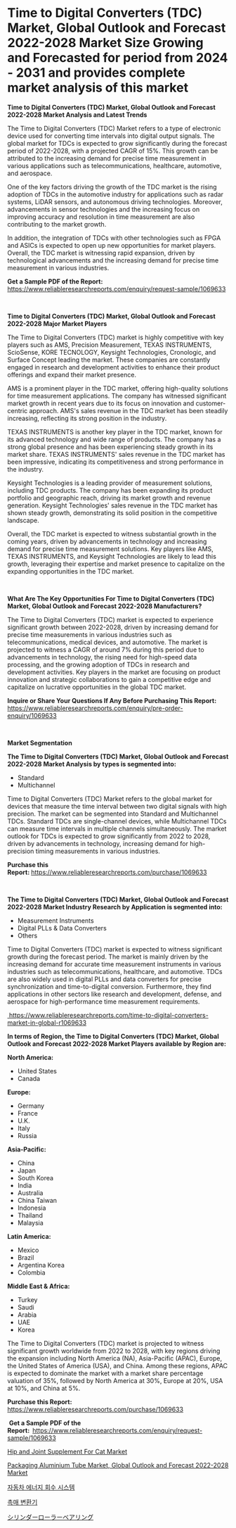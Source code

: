 <p><h1>Time to Digital Converters (TDC) Market, Global Outlook and Forecast 2022-2028 Market Size Growing and Forecasted for period from 2024 - 2031 and provides complete market analysis of this market</h1></p><p><strong>Time to Digital Converters (TDC) Market, Global Outlook and Forecast 2022-2028 Market Analysis and Latest Trends</strong></p>
<p><p>The Time to Digital Converters (TDC) Market refers to a type of electronic device used for converting time intervals into digital output signals. The global market for TDCs is expected to grow significantly during the forecast period of 2022-2028, with a projected CAGR of 15%. This growth can be attributed to the increasing demand for precise time measurement in various applications such as telecommunications, healthcare, automotive, and aerospace.</p><p>One of the key factors driving the growth of the TDC market is the rising adoption of TDCs in the automotive industry for applications such as radar systems, LiDAR sensors, and autonomous driving technologies. Moreover, advancements in sensor technologies and the increasing focus on improving accuracy and resolution in time measurement are also contributing to the market growth.</p><p>In addition, the integration of TDCs with other technologies such as FPGA and ASICs is expected to open up new opportunities for market players. Overall, the TDC market is witnessing rapid expansion, driven by technological advancements and the increasing demand for precise time measurement in various industries.</p></p>
<p><strong>Get a Sample PDF of the Report:&nbsp;</strong> <a href="https://www.reliableresearchreports.com/enquiry/request-sample/1069633">https://www.reliableresearchreports.com/enquiry/request-sample/1069633</a></p>
<p>&nbsp;</p>
<p><strong>Time to Digital Converters (TDC) Market, Global Outlook and Forecast 2022-2028 Major Market Players</strong></p>
<p><p>The Time to Digital Converters (TDC) market is highly competitive with key players such as AMS, Precision Measurement, TEXAS INSTRUMENTS, ScioSense, KORE TECNOLOGY, Keysight Technologies, Cronologic, and Surface Concept leading the market. These companies are constantly engaged in research and development activities to enhance their product offerings and expand their market presence.</p><p>AMS is a prominent player in the TDC market, offering high-quality solutions for time measurement applications. The company has witnessed significant market growth in recent years due to its focus on innovation and customer-centric approach. AMS's sales revenue in the TDC market has been steadily increasing, reflecting its strong position in the industry.</p><p>TEXAS INSTRUMENTS is another key player in the TDC market, known for its advanced technology and wide range of products. The company has a strong global presence and has been experiencing steady growth in its market share. TEXAS INSTRUMENTS' sales revenue in the TDC market has been impressive, indicating its competitiveness and strong performance in the industry.</p><p>Keysight Technologies is a leading provider of measurement solutions, including TDC products. The company has been expanding its product portfolio and geographic reach, driving its market growth and revenue generation. Keysight Technologies' sales revenue in the TDC market has shown steady growth, demonstrating its solid position in the competitive landscape.</p><p>Overall, the TDC market is expected to witness substantial growth in the coming years, driven by advancements in technology and increasing demand for precise time measurement solutions. Key players like AMS, TEXAS INSTRUMENTS, and Keysight Technologies are likely to lead this growth, leveraging their expertise and market presence to capitalize on the expanding opportunities in the TDC market.</p></p>
<p>&nbsp;</p>
<p><strong>What Are The Key Opportunities For Time to Digital Converters (TDC) Market, Global Outlook and Forecast 2022-2028 Manufacturers?</strong></p>
<p><p>The Time to Digital Converters (TDC) market is expected to experience significant growth between 2022-2028, driven by increasing demand for precise time measurements in various industries such as telecommunications, medical devices, and automotive. The market is projected to witness a CAGR of around 7% during this period due to advancements in technology, the rising need for high-speed data processing, and the growing adoption of TDCs in research and development activities. Key players in the market are focusing on product innovation and strategic collaborations to gain a competitive edge and capitalize on lucrative opportunities in the global TDC market.</p></p>
<p><strong>Inquire or Share Your Questions If Any Before Purchasing This Report:</strong> <a href="https://www.reliableresearchreports.com/enquiry/pre-order-enquiry/1069633">https://www.reliableresearchreports.com/enquiry/pre-order-enquiry/1069633</a></p>
<p>&nbsp;</p>
<p><strong>Market Segmentation</strong></p>
<p><strong>The Time to Digital Converters (TDC) Market, Global Outlook and Forecast 2022-2028 Market Analysis by types is segmented into:</strong></p>
<p><ul><li>Standard</li><li>Multichannel</li></ul></p>
<p><p>Time to Digital Converters (TDC) Market refers to the global market for devices that measure the time interval between two digital signals with high precision. The market can be segmented into Standard and Multichannel TDCs. Standard TDCs are single-channel devices, while Multichannel TDCs can measure time intervals in multiple channels simultaneously. The market outlook for TDCs is expected to grow significantly from 2022 to 2028, driven by advancements in technology, increasing demand for high-precision timing measurements in various industries.</p></p>
<p><strong>Purchase this Report:&nbsp;</strong><a href="https://www.reliableresearchreports.com/purchase/1069633">https://www.reliableresearchreports.com/purchase/1069633</a></p>
<p>&nbsp;</p>
<p><strong>The Time to Digital Converters (TDC) Market, Global Outlook and Forecast 2022-2028 Market Industry Research by Application is segmented into:</strong></p>
<p><ul><li>Measurement Instruments</li><li>Digital PLLs & Data Converters</li><li>Others</li></ul></p>
<p><p>Time to Digital Converters (TDC) market is expected to witness significant growth during the forecast period. The market is mainly driven by the increasing demand for accurate time measurement instruments in various industries such as telecommunications, healthcare, and automotive. TDCs are also widely used in digital PLLs and data converters for precise synchronization and time-to-digital conversion. Furthermore, they find applications in other sectors like research and development, defense, and aerospace for high-performance time measurement requirements.</p></p>
<p><a href="https://www.reliableresearchreports.com/time-to-digital-converters-market-in-global-r1069633">&nbsp;https://www.reliableresearchreports.com/time-to-digital-converters-market-in-global-r1069633</a></p>
<p><strong>In terms of Region, the Time to Digital Converters (TDC) Market, Global Outlook and Forecast 2022-2028 Market Players available by Region are:</strong></p>
<p>
    <p> <strong> North America: </strong>
        <ul>
            <li>United States</li>
            <li>Canada</li>
        </ul>
        </p> 
    <p> <strong> Europe: </strong>
        <ul>
            <li>Germany</li>
            <li>France</li>
            <li>U.K.</li>
            <li>Italy</li>
            <li>Russia</li>
        </ul>
        </p> 
    <p> <strong> Asia-Pacific: </strong>
        <ul>
            <li>China</li>
            <li>Japan</li>
            <li>South Korea</li>
            <li>India</li>
            <li>Australia</li>
            <li>China Taiwan</li>
            <li>Indonesia</li>
            <li>Thailand</li>
            <li>Malaysia</li>
        </ul>
        </p> 
    <p> <strong> Latin America: </strong>
        <ul>
            <li>Mexico</li>
            <li>Brazil</li>
            <li>Argentina Korea</li>
            <li>Colombia</li>
        </ul>
        </p> 
    <p> <strong> Middle East & Africa: </strong>
        <ul>
            <li>Turkey</li>
            <li>Saudi</li>
            <li>Arabia</li>
            <li>UAE</li>
            <li>Korea</li>
        </ul>
    </p>
    </p>
<p><p>The Time to Digital Converters (TDC) market is projected to witness significant growth worldwide from 2022 to 2028, with key regions driving the expansion including North America (NA), Asia-Pacific (APAC), Europe, the United States of America (USA), and China. Among these regions, APAC is expected to dominate the market with a market share percentage valuation of 35%, followed by North America at 30%, Europe at 20%, USA at 10%, and China at 5%.</p></p>
<p><strong>Purchase this Report: </strong><a href="https://www.reliableresearchreports.com/purchase/1069633">https://www.reliableresearchreports.com/purchase/1069633</a></p>
<p>&nbsp;<strong>Get a Sample PDF of the Report:&nbsp;&nbsp;</strong><a href="https://www.reliableresearchreports.com/enquiry/request-sample/1069633">https://www.reliableresearchreports.com/enquiry/request-sample/1069633</a></p>
<p><strong></strong></p>
<p><p><a href="https://issuu.com/reportprime-2/docs/hip-and-joint-supplement-for-cat-market-size-2030.">Hip and Joint Supplement For Cat Market</a></p><p><a href="https://github.com/joannagoyvaerts/Market-Research-Report-List-2/blob/main/packaging-aluminium-tube-market-global-outlook-and-forecast-2022-2028-market.md">Packaging Aluminium Tube Market, Global Outlook and Forecast 2022-2028 Market</a></p><p><a href="https://github.com/vsckjg50460/Market-Research-Report-List-2/blob/main/246757779587.md">자동차 에너지 회수 시스템</a></p><p><a href="https://github.com/akzkkws047661437/Market-Research-Report-List-2/blob/main/174359479586.md">촉매 변환기</a></p><p><a href="https://github.com/andym141978/Market-Research-Report-List-1/blob/main/794238385974.md">シリンダーローラーベアリング</a></p></p>